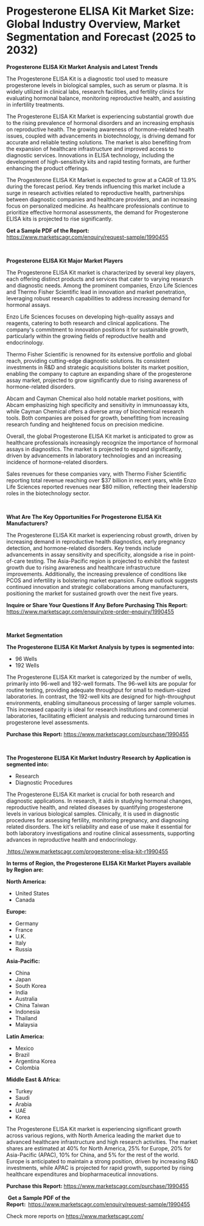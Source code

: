 <p><h1>Progesterone ELISA Kit Market Size: Global Industry Overview, Market Segmentation and Forecast (2025 to 2032)</h1></p><p><strong>Progesterone ELISA Kit Market Analysis and Latest Trends</strong></p>
<p><p>The Progesterone ELISA Kit is a diagnostic tool used to measure progesterone levels in biological samples, such as serum or plasma. It is widely utilized in clinical labs, research facilities, and fertility clinics for evaluating hormonal balance, monitoring reproductive health, and assisting in infertility treatments.</p><p>The Progesterone ELISA Kit Market is experiencing substantial growth due to the rising prevalence of hormonal disorders and an increasing emphasis on reproductive health. The growing awareness of hormone-related health issues, coupled with advancements in biotechnology, is driving demand for accurate and reliable testing solutions. The market is also benefiting from the expansion of healthcare infrastructure and improved access to diagnostic services. Innovations in ELISA technology, including the development of high-sensitivity kits and rapid testing formats, are further enhancing the product offerings.</p><p>The Progesterone ELISA Kit Market is expected to grow at a CAGR of 13.9% during the forecast period. Key trends influencing this market include a surge in research activities related to reproductive health, partnerships between diagnostic companies and healthcare providers, and an increasing focus on personalized medicine. As healthcare professionals continue to prioritize effective hormonal assessments, the demand for Progesterone ELISA kits is projected to rise significantly.</p></p>
<p><strong>Get a Sample PDF of the Report:&nbsp;</strong> <a href="https://www.marketscagr.com/enquiry/request-sample/1990455?utm_campaign=2304&utm_medium=2&utm_source=Github&utm_content=ia&utm_term=04032025&utm_id=progesterone-elisa-kit">https://www.marketscagr.com/enquiry/request-sample/1990455</a></p>
<p>&nbsp;</p>
<p><strong>Progesterone ELISA Kit Major Market Players</strong></p>
<p><p>The Progesterone ELISA Kit market is characterized by several key players, each offering distinct products and services that cater to varying research and diagnostic needs. Among the prominent companies, Enzo Life Sciences and Thermo Fisher Scientific lead in innovation and market penetration, leveraging robust research capabilities to address increasing demand for hormonal assays.</p><p>Enzo Life Sciences focuses on developing high-quality assays and reagents, catering to both research and clinical applications. The company's commitment to innovation positions it for sustainable growth, particularly within the growing fields of reproductive health and endocrinology.</p><p>Thermo Fisher Scientific is renowned for its extensive portfolio and global reach, providing cutting-edge diagnostic solutions. Its consistent investments in R&D and strategic acquisitions bolster its market position, enabling the company to capture an expanding share of the progesterone assay market, projected to grow significantly due to rising awareness of hormone-related disorders.</p><p>Abcam and Cayman Chemical also hold notable market positions, with Abcam emphasizing high specificity and sensitivity in immunoassay kits, while Cayman Chemical offers a diverse array of biochemical research tools. Both companies are poised for growth, benefitting from increasing research funding and heightened focus on precision medicine.</p><p>Overall, the global Progesterone ELISA Kit market is anticipated to grow as healthcare professionals increasingly recognize the importance of hormonal assays in diagnostics. The market is projected to expand significantly, driven by advancements in laboratory technologies and an increasing incidence of hormone-related disorders.</p><p>Sales revenues for these companies vary, with Thermo Fisher Scientific reporting total revenue reaching over $37 billion in recent years, while Enzo Life Sciences reported revenues near $80 million, reflecting their leadership roles in the biotechnology sector.</p></p>
<p>&nbsp;</p>
<p><strong>What Are The Key Opportunities For Progesterone ELISA Kit Manufacturers?</strong></p>
<p><p>The Progesterone ELISA Kit market is experiencing robust growth, driven by increasing demand in reproductive health diagnostics, early pregnancy detection, and hormone-related disorders. Key trends include advancements in assay sensitivity and specificity, alongside a rise in point-of-care testing. The Asia-Pacific region is projected to exhibit the fastest growth due to rising awareness and healthcare infrastructure improvements. Additionally, the increasing prevalence of conditions like PCOS and infertility is bolstering market expansion. Future outlook suggests continued innovation and strategic collaborations among manufacturers, positioning the market for sustained growth over the next five years.</p></p>
<p><strong>Inquire or Share Your Questions If Any Before Purchasing This Report:</strong> <a href="https://www.marketscagr.com/enquiry/pre-order-enquiry/1990455?utm_campaign=2304&utm_medium=2&utm_source=Github&utm_content=ia&utm_term=04032025&utm_id=progesterone-elisa-kit">https://www.marketscagr.com/enquiry/pre-order-enquiry/1990455</a></p>
<p>&nbsp;</p>
<p><strong>Market Segmentation</strong></p>
<p><strong>The Progesterone ELISA Kit Market Analysis by types is segmented into:</strong></p>
<p><ul><li>96 Wells</li><li>192 Wells</li></ul></p>
<p><p>The Progesterone ELISA Kit market is categorized by the number of wells, primarily into 96-well and 192-well formats. The 96-well kits are popular for routine testing, providing adequate throughput for small to medium-sized laboratories. In contrast, the 192-well kits are designed for high-throughput environments, enabling simultaneous processing of larger sample volumes. This increased capacity is ideal for research institutions and commercial laboratories, facilitating efficient analysis and reducing turnaround times in progesterone level assessments.</p></p>
<p><strong>Purchase this Report:&nbsp;</strong><a href="https://www.marketscagr.com/purchase/1990455?utm_campaign=2304&utm_medium=2&utm_source=Github&utm_content=ia&utm_term=04032025&utm_id=progesterone-elisa-kit">https://www.marketscagr.com/purchase/1990455</a></p>
<p>&nbsp;</p>
<p><strong>The Progesterone ELISA Kit Market Industry Research by Application is segmented into:</strong></p>
<p><ul><li>Research</li><li>Diagnostic Procedures</li></ul></p>
<p><p>The Progesterone ELISA Kit market is crucial for both research and diagnostic applications. In research, it aids in studying hormonal changes, reproductive health, and related diseases by quantifying progesterone levels in various biological samples. Clinically, it is used in diagnostic procedures for assessing fertility, monitoring pregnancy, and diagnosing related disorders. The kit's reliability and ease of use make it essential for both laboratory investigations and routine clinical assessments, supporting advances in reproductive health and endocrinology.</p></p>
<p><a href="https://www.marketscagr.com/progesterone-elisa-kit-r1990455?utm_campaign=2304&utm_medium=2&utm_source=Github&utm_content=ia&utm_term=04032025&utm_id=progesterone-elisa-kit">&nbsp;https://www.marketscagr.com/progesterone-elisa-kit-r1990455</a></p>
<p><strong>In terms of Region, the Progesterone ELISA Kit Market Players available by Region are:</strong></p>
<p>
    <p> <strong> North America: </strong>
        <ul>
            <li>United States</li>
            <li>Canada</li>
        </ul>
        </p> 
    <p> <strong> Europe: </strong>
        <ul>
            <li>Germany</li>
            <li>France</li>
            <li>U.K.</li>
            <li>Italy</li>
            <li>Russia</li>
        </ul>
        </p> 
    <p> <strong> Asia-Pacific: </strong>
        <ul>
            <li>China</li>
            <li>Japan</li>
            <li>South Korea</li>
            <li>India</li>
            <li>Australia</li>
            <li>China Taiwan</li>
            <li>Indonesia</li>
            <li>Thailand</li>
            <li>Malaysia</li>
        </ul>
        </p> 
    <p> <strong> Latin America: </strong>
        <ul>
            <li>Mexico</li>
            <li>Brazil</li>
            <li>Argentina Korea</li>
            <li>Colombia</li>
        </ul>
        </p> 
    <p> <strong> Middle East & Africa: </strong>
        <ul>
            <li>Turkey</li>
            <li>Saudi</li>
            <li>Arabia</li>
            <li>UAE</li>
            <li>Korea</li>
        </ul>
    </p>
    </p>
<p><p>The Progesterone ELISA Kit market is experiencing significant growth across various regions, with North America leading the market due to advanced healthcare infrastructure and high research activities. The market shares are estimated at 40% for North America, 25% for Europe, 20% for Asia-Pacific (APAC), 10% for China, and 5% for the rest of the world. Europe is anticipated to maintain a strong position, driven by increasing R&D investments, while APAC is projected for rapid growth, supported by rising healthcare expenditures and biopharmaceutical innovations.</p></p>
<p><strong>Purchase this Report: </strong><a href="https://www.marketscagr.com/purchase/1990455?utm_campaign=2304&utm_medium=2&utm_source=Github&utm_content=ia&utm_term=04032025&utm_id=progesterone-elisa-kit">https://www.marketscagr.com/purchase/1990455</a></p>
<p>&nbsp;<strong>Get a Sample PDF of the Report:&nbsp;&nbsp;</strong><a href="https://www.marketscagr.com/enquiry/request-sample/1990455?utm_campaign=2304&utm_medium=2&utm_source=Github&utm_content=ia&utm_term=04032025&utm_id=progesterone-elisa-kit">https://www.marketscagr.com/enquiry/request-sample/1990455</a></p>
<p><strong></strong></p>
<p>Check more reports on <a href="https://www.marketscagr.com/?utm_campaign=2304&utm_medium=2&utm_source=Github&utm_content=ia&utm_term=04032025&utm_id=progesterone-elisa-kit">https://www.marketscagr.com/</a></p>